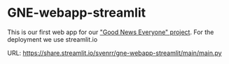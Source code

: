 # GNE-webapp-streamlit
This is our first web app for our ["Good News Everyone" project](https://github.com/svenrr/good_news_everyone). For the deployment we use streamlit.io

URL: https://share.streamlit.io/svenrr/gne-webapp-streamlit/main/main.py

